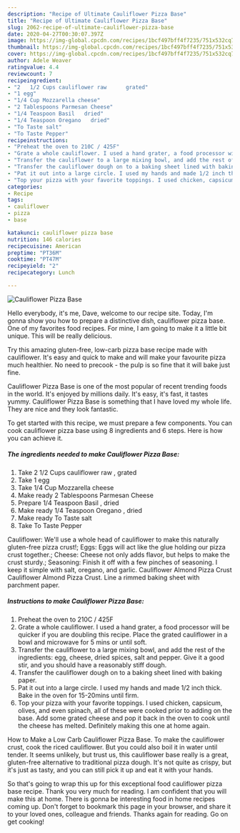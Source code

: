 ```yaml
---
description: "Recipe of Ultimate Cauliflower Pizza Base"
title: "Recipe of Ultimate Cauliflower Pizza Base"
slug: 2062-recipe-of-ultimate-cauliflower-pizza-base
date: 2020-04-27T00:30:07.397Z
image: https://img-global.cpcdn.com/recipes/1bcf497bff4f7235/751x532cq70/cauliflower-pizza-base-recipe-main-photo.jpg
thumbnail: https://img-global.cpcdn.com/recipes/1bcf497bff4f7235/751x532cq70/cauliflower-pizza-base-recipe-main-photo.jpg
cover: https://img-global.cpcdn.com/recipes/1bcf497bff4f7235/751x532cq70/cauliflower-pizza-base-recipe-main-photo.jpg
author: Adele Weaver
ratingvalue: 4.4
reviewcount: 7
recipeingredient:
- "2   1/2 Cups cauliflower raw      grated"
- "1 egg"
- "1/4 Cup Mozzarella cheese"
- "2 Tablespoons Parmesan Cheese"
- "1/4 Teaspoon Basil   dried"
- "1/4 Teaspoon Oregano   dried"
- "To Taste salt"
- "To Taste Pepper"
recipeinstructions:
- "Preheat the oven to 210C / 425F"
- "Grate a whole cauliflower. I used a hand grater, a food processor will be quicker if you are doubling this recipe. Place the grated cauliflower in a bowl and microwave for 5 mins or until soft."
- "Transfer the cauliflower to a large mixing bowl, and add the rest of the ingredients: egg, cheese, dried spices, salt and pepper. Give it a good stir, and you should have a reasonably stiff dough."
- "Transfer the cauliflower dough on to a baking sheet lined with baking paper."
- "Pat it out into a large circle. I used my hands and made 1/2 inch thick. Bake in the oven for 15-20mins until firm."
- "Top your pizza with your favorite toppings. I used chicken, capsicum, olives, and even spinach, all of these were cooked prior to adding on the base. Add some grated cheese and pop it back in the oven to cook until the cheese has melted. Definitely making this one at home again."
categories:
- Recipe
tags:
- cauliflower
- pizza
- base

katakunci: cauliflower pizza base 
nutrition: 146 calories
recipecuisine: American
preptime: "PT36M"
cooktime: "PT47M"
recipeyield: "2"
recipecategory: Lunch

---
```



![Cauliflower Pizza Base](https://img-global.cpcdn.com/recipes/1bcf497bff4f7235/751x532cq70/cauliflower-pizza-base-recipe-main-photo.jpg)

Hello everybody, it's me, Dave, welcome to our recipe site. Today, I'm gonna show you how to prepare a distinctive dish, cauliflower pizza base. One of my favorites food recipes. For mine, I am going to make it a little bit unique. This will be really delicious.

Try this amazing gluten-free, low-carb pizza base recipe made with cauliflower. It&#39;s easy and quick to make and will make your favourite pizza much healthier. No need to precook - the pulp is so fine that it will bake just fine.

Cauliflower Pizza Base is one of the most popular of recent trending foods in the world. It's enjoyed by millions daily. It's easy, it's fast, it tastes yummy. Cauliflower Pizza Base is something that I have loved my whole life. They are nice and they look fantastic.


To get started with this recipe, we must prepare a few components. You can cook cauliflower pizza base using 8 ingredients and 6 steps. Here is how you can achieve it.

<!--inarticleads1-->

##### The ingredients needed to make Cauliflower Pizza Base:

1. Take 2   1/2 Cups cauliflower raw    ,  grated
1. Take 1 egg
1. Take 1/4 Cup Mozzarella cheese
1. Make ready 2 Tablespoons Parmesan Cheese
1. Prepare 1/4 Teaspoon Basil ,  dried
1. Make ready 1/4 Teaspoon Oregano ,  dried
1. Make ready To Taste salt
1. Take To Taste Pepper


Cauliflower: We&#39;ll use a whole head of cauliflower to make this naturally gluten-free pizza crust!; Eggs: Eggs will act like the glue holding our pizza crust together.; Cheese: Cheese not only adds flavor, but helps to make the crust sturdy.; Seasoning: Finish it off with a few pinches of seasoning. I keep it simple with salt, oregano, and garlic. Cauliflower Almond Pizza Crust Cauliflower Almond Pizza Crust. Line a rimmed baking sheet with parchment paper. 

<!--inarticleads2-->

##### Instructions to make Cauliflower Pizza Base:

1. Preheat the oven to 210C / 425F
1. Grate a whole cauliflower. I used a hand grater, a food processor will be quicker if you are doubling this recipe. Place the grated cauliflower in a bowl and microwave for 5 mins or until soft.
1. Transfer the cauliflower to a large mixing bowl, and add the rest of the ingredients: egg, cheese, dried spices, salt and pepper. Give it a good stir, and you should have a reasonably stiff dough.
1. Transfer the cauliflower dough on to a baking sheet lined with baking paper.
1. Pat it out into a large circle. I used my hands and made 1/2 inch thick. Bake in the oven for 15-20mins until firm.
1. Top your pizza with your favorite toppings. I used chicken, capsicum, olives, and even spinach, all of these were cooked prior to adding on the base. Add some grated cheese and pop it back in the oven to cook until the cheese has melted. Definitely making this one at home again.


How to Make a Low Carb Cauliflower Pizza Base. To make the cauliflower crust, cook the riced cauliflower. But you could also boil it in water until tender. It seems unlikely, but trust us, this cauliflower base really is a great, gluten-free alternative to traditional pizza dough. It&#39;s not quite as crispy, but it&#39;s just as tasty, and you can still pick it up and eat it with your hands. 

So that's going to wrap this up for this exceptional food cauliflower pizza base recipe. Thank you very much for reading. I am confident that you will make this at home. There is gonna be interesting food in home recipes coming up. Don't forget to bookmark this page in your browser, and share it to your loved ones, colleague and friends. Thanks again for reading. Go on get cooking!
